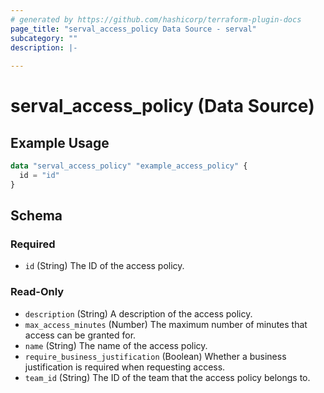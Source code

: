 ```yaml
---
# generated by https://github.com/hashicorp/terraform-plugin-docs
page_title: "serval_access_policy Data Source - serval"
subcategory: ""
description: |-
  
---
```


# serval_access_policy (Data Source)



## Example Usage

```terraform
data "serval_access_policy" "example_access_policy" {
  id = "id"
}
```

<!-- schema generated by tfplugindocs -->
## Schema

### Required

- `id` (String) The ID of the access policy.

### Read-Only

- `description` (String) A description of the access policy.
- `max_access_minutes` (Number) The maximum number of minutes that access can be granted for.
- `name` (String) The name of the access policy.
- `require_business_justification` (Boolean) Whether a business justification is required when requesting access.
- `team_id` (String) The ID of the team that the access policy belongs to.
